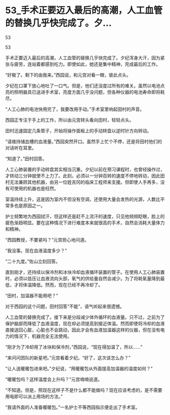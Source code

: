 # 53_手术正要迈入最后的高潮，人工血管的替换几乎快完成了。夕...

53

53

手术正要迈入最后的高潮，人工血管的替换几乎快完成了。夕纪浑身大汗，因为紧张与疲劳，连站着都感到吃力。即使如此，她还是集中精神，完成最后的工作。

“好极了。剩下的由我来。”西园说，和元宫对看一眼，彼此点头。

夕纪在口罩下放心地吐了一口气。但是，他们还没度过所有的难关。虽然以电池点亮的照明器具已送进手术室，亮度方面几乎没问题，但各种仪器的电池寿命即将耗尽。

“人工心肺的电池快用完了，我要改用手动。”手术室里响起田村的声音。

西园正专注于手上的工作，所以由元宫转头看向田村，轻轻点头。

田村迅速固定几条管子，开始将操作面板上的手动转盘以逆时针方向转动。

“请维持储血槽的血液量。”西园突然开口。虽然手上忙个不停，还是将田村他们的对话听在耳里。

“知道了。”田村回答。

人工心肺装置的手动转盘其实相当沉重。夕纪以前在预习课程时，也曾经操作过，才转动三分钟就使不上力了。此刻，必须以一分钟百转的速度不停地转动，因此田村无法兼顾其他机器，由另一位姓吉冈的临床工程师来支援。但即使人手再多，没有可使用的机器也是枉然。

室温持续上升，这是因为室内不但没有空调，还使用大量会发热的光源，人数比平常多也是原因之一。

护士频繁地为西园拭汗，但这样还是赶不上流汗的速度，只见他频频眨眼，脸上的疲色渐趋明显。要在这种情况下进行难度本来就很高的手术，自然会消耗大量体力和精神。

“西园教授，不要紧吗？”元宫担心地问道。

“我没事。现在血液温度多少？”

“二十九度。”佐山立刻回答。

直到刚才，还持续以保冷剂和冰块冷却血液循环装置的管子。在使用人工心肺装置时，必须以低压让血液流向头部，氧气的供给量自然会减少。为了将耗氧量降到最低，才将体温降低。然而，现在已经不再冷却了。

“田村，加温器不能用吧？”

对于西园的这个问题，田村回答“不能”，语气听起来很遗憾。

人工血管的替换完成了。接下来是分段减少体外循环的血液量。只不过，之前为了保护脑部而降低了血液温度，现在却必须提高到接近体温。然而即使将冷却的血液直接送回心脏，心脏也不会跳动，因此才会有血液加温器这样的仪器，但在没有电力的情况下，机器完全无法使用。

“刚才为了冷却用了冰块和保冷剂，”西园说，“现在得加温了，所以……”

“来问问团队的新星吧。”元宫看着夕纪。“好了，这次该怎么办？”

“让人送暖暖包进来吧。”夕纪说，“用暖暖包从外面提高加温器的温度如何？”

“暖暖包吗？这样温度会上升吗？”元宫喃喃说道。

“不知道。但是，照现在这样子不是什么都不能做吗？现在应该考虑的，是不需要用电即可以派上用场的方法。”

“我请外面的人准备暖暖包。”一名护士不等西园指示便走出了手术室。